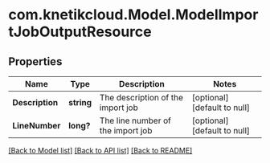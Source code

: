 # com.knetikcloud.Model.ModelImportJobOutputResource
## Properties

Name | Type | Description | Notes
------------ | ------------- | ------------- | -------------
**Description** | **string** | The description of the import job | [optional] [default to null]
**LineNumber** | **long?** | The line number of the import job | [optional] [default to null]

[[Back to Model list]](../README.md#documentation-for-models) [[Back to API list]](../README.md#documentation-for-api-endpoints) [[Back to README]](../README.md)

